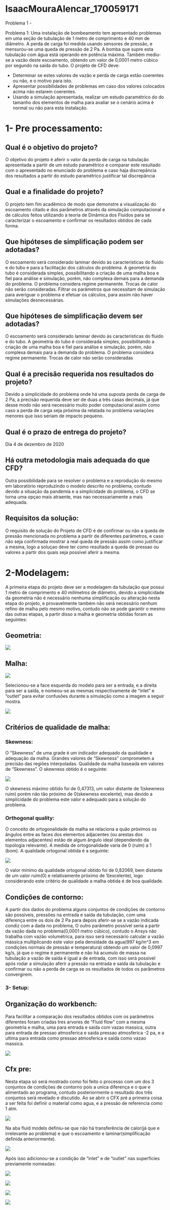 # IsaacMouraAlencar_170059171
Problema 1 -

Problema 1: Uma instalação de bombeamento tem apresentado problemas em uma seção de tubulação de 1 metro de comprimento e 40 mm de diâmetro. A perda de carga foi medida usando sensores de pressão, e mensurou-se uma queda de pressão de 2 Pa. A bomba que supre esta tubulação com água está operando em potência máxima. Também mediu-se a vazão deste escoamento, obtendo um valor de 0,0001 metro cúbico por segundo na saída do tubo. O projeto de CFD deve:

- Determinar se estes valores de vazão e perda de carga estão coerentes ou não, e o motivo para isto.
- Apresentar possibilidades de problemas em caso dos valores colocados acima não estarem coerentes.
- Usando a simulação apresentada, realizar um estudo paramétrico do do tamanho dos elementos de malha para avaliar se o cenário acima é normal ou não para esta instalação.
# 1- Pre processamento:
## Qual é o objetivo do projeto?
O objetivo do projeto é aferir o valor da perda de carga na tubulação apresentada a partir de um estudo paramétrico e comparar este resultado com o apresentado no enunciado do problema e caso haja discrepância dos resultados a partir do estudo paramétrico justificar tal discrepância

## Qual e a finalidade do projeto?
O projeto tem fim acadêmico de modo que demonstre a visualização do escoamento citado e dos parâmetros através da simulação computacional e de cálculos feitos utilizando a teoria de Dinâmica dos Fluidos para se caracterizar o escoamento e confirmar os resultados obtidos de cada forma.

## Que hipóteses de simplificação podem ser adotadas?
O escoamento será considerado laminar devido às características do fluido e do tubo e para a facilitação dos cálculos do problema.
A geometria do tubo é considerada simples, possibilitando a criação de uma malha boa e fiel para análise e simulação, porém, não complexa demais para a demanda do problema.
O problema considera regime permanente.
Trocas de calor não serão consideradas.
Filtrar os parâmetros que necessitam de simulação para averiguar o problema e efetuar os cálculos, para assim não haver simulações desnecessárias.

## Que hipóteses de simplificação devem ser adotadas?
O escoamento será considerado laminar devido às características do fluido e do tubo.
A geometria do tubo é considerada simples, possibilitando a criação de uma malha boa e fiel para análise e simulação, porém, não complexa demais para a demanda do problema.
O problema considera regime permanente.
Trocas de calor não serão consideradas

## Qual é a precisão requerida nos resultados do projeto?
Devido a simplicidade do problema onde há uma suposta perda de carga de 2 Pa, a precisão requerida deve ser de duas a três casas decimais, já que desse modo não será necessário muito poder computacional assim como caso a perda de carga seja próxima da relatada no problema variações menores que isso seriam de impacto pequeno.

## Qual é o prazo de entrega do projeto?
Dia 4 de dezembro de 2020

## Há outra metodologia mais adequada do que CFD?
Outra possibilidade para se resolver o problema e a reprodução do mesmo em laboratório reproduzindo o modelo descrito no problema, contudo devido a situação da pandemia e a simplicidade do problema, o CFD se torna uma opçao mais atraente, mas nao necessariamente a mais adequada.

## Requisitos da solução:
O requisito de solução do Projeto de CFD é de confirmar ou não a queda de pressão mencionada no problema a partir de diferentes parâmetros, e caso não seja confirmada mostrar a real queda de pressão assim como justificar a mesma, logo a soluçao deve ter como resultado a queda de pressao ou valores a partir dos quais seja possivel aferir a mesma.

# 2-Modelagem:
A primeira etapa do projeto deve ser a modelagem da tubulação que possui 1 metro de comprimento e 40 milímetros de diâmetro, devido a simplicidade da geometria não é necessário nenhuma simplificação ou alteração nesta etapa do projeto, e provavelmente também não será necessário nenhum refino de malha pelo mesmo motivo, contudo não se pode garantir o mesmo das outras etapas, a partir disso a malha e geometria obtidas foram as seguintes:

## Geometria:

![](https://github.com/Dinamica-dos-Fluidos-CFD/IsaacMouraAlencar_170059171_ReporLaboratorio/blob/master/geometria.png)

## Malha:

![](https://github.com/Dinamica-dos-Fluidos-CFD/IsaacMouraAlencar_170059171_ReporLaboratorio/blob/master/Malha2.png)

Selecionou-se a face esquerda do modelo para ser a entrada, e a direita para ser a saída, e nomeou-se as mesmas respectivamente de “inlet” e “outlet” para evitar confusões durante a simulação como a imagem a seguir mostra.

![](https://github.com/Dinamica-dos-Fluidos-CFD/IsaacMouraAlencar_170059171_ReporLaboratorio/blob/master/Inlet_Outlet.png)

## Critérios de qualidade de malha:

### Skewness:
O “Skewness” de uma grade é um indicador adequado da qualidade e adequação da malha. Grandes valores de “Skewness” comprometem a precisão das regiões interpoladas. Qualidade da malha baseada em valores de “Skewness”. O skewness obtido é o seguinte:

![](https://github.com/Dinamica-dos-Fluidos-CFD/IsaacMouraAlencar_170059171_ReporLaboratorio/blob/master/Skewness.png)

O skewness máximo obtido foi de 0,47313, um valor distante de 1(skewness ruim) porém não tão próximo de 0(skewness excelente), mas devido a simplicidade do problema este valor e adequado para a solução do problema.

### Orthogonal quality:
O conceito de ortogonalidade da malha se relaciona a quão próximos os ângulos entre as faces dos elementos adjacentes (ou arestas dos elementos adjacentes) estão de algum ângulo ideal (dependendo da topologia relevante). A medida de ortogonalidade varia de 0 (ruim) a 1 (bom). A qualidade ortogonal obtida é a seguinte:

![](https://github.com/Dinamica-dos-Fluidos-CFD/IsaacMouraAlencar_170059171_ReporLaboratorio/blob/master/Orthogonal_quality.png)

O valor mínimo da qualidade ortogonal obtido foi de 0,82069, bem distante de um valor ruim(0) e relativamente próximo de 1(excelente), logo considerando este critério de qualidade a malha obtida é de boa qualidade.

## Condições de contorno:
A partir dos dados do problema alguns conjuntos de condições de contorno são possíveis, pressões na entrada e saída da tubulação, com uma diferença entre os dois de 2 Pa para depois aferir-se se a vazão indicada condiz com a dada no problema, O outro parâmetro possível seria a partir da vazão dada no problema(0,0001 metro cúbico), contudo o Ansys não trabalha com vazão volumétrica, para isso será necessário calcular a vazão mássica multiplicando este valor pela densidade da agua(997 kg/m^3 em condições normais de pressão e temperatura) obtendo um valor de 0,0997 kg/s, já que o regime é permanente e não há acumulo de massa na tubulação a vazão de saída é igual a de entrada, com isso será possível após rodar a simulação aferir a pressão na entrada e saída da tubulação e confirmar ou não a perda de carga se os resultados de todos os parâmetros convergirem.

### 3- Setup:

## Organização do workbench:
Para facilitar a comparação dos resultados obtidos com os parâmetros diferentes foram criadas tres arvores de “Fluid flow” com a mesma geometria e malha, uma para entrada e saida com vazao massica, outra para entrada de pressao atmosferica e saida pressao atmosferica -2 pa, e a ultima para entrada como pressao atmosferica e saida como vazao massica.

![](https://github.com/Dinamica-dos-Fluidos-CFD/IsaacMouraAlencar_170059171_ReporLaboratorio/blob/master/Arvore_def.png)

## Cfx pre:
Nesta etapa só será mostrado como foi feito o processo com um dos 3 conjuntos de condições de contorno pois a unica diferença e o que e alimentado ao programa, contudo posteriormente o resultado dos três conjuntos será revelado e discutido.
Ao se abrir o CFX pré a primeira coisa a ser feita foi definir o material como agua, e a pressão de referencia como 1 atm.

![](https://github.com/Dinamica-dos-Fluidos-CFD/IsaacMouraAlencar_170059171_ReporLaboratorio/blob/master/Basic%20setting.png)

Na aba fluid models definiu-se que não há transferência de calor(já que e irrelevante ao problema) e que o escoamento e laminar(simplificação definida anteriormente).

![](https://github.com/Dinamica-dos-Fluidos-CFD/IsaacMouraAlencar_170059171_ReporLaboratorio/blob/master/FluidModel.png)

Após isso adicionou-se a condição de “inlet” e de “outlet” nas superfícies previamente nomeadas:

![](https://github.com/Dinamica-dos-Fluidos-CFD/IsaacMouraAlencar_170059171_ReporLaboratorio/blob/master/Inlet_1.png)

![](https://github.com/Dinamica-dos-Fluidos-CFD/IsaacMouraAlencar_170059171_ReporLaboratorio/blob/master/Inlet_2.png)

![](https://github.com/Dinamica-dos-Fluidos-CFD/IsaacMouraAlencar_170059171_ReporLaboratorio/blob/master/Outlet_1.png)

![](https://github.com/Dinamica-dos-Fluidos-CFD/IsaacMouraAlencar_170059171_ReporLaboratorio/blob/master/Outlet_2.png)

